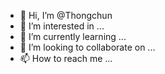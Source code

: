 - 👋 Hi, I’m @Thongchun
- 👀 I’m interested in ...
- 🌱 I’m currently learning ...
- 💞️ I’m looking to collaborate on ...
- 📫 How to reach me ...

<!---
Thongchun/Thongchun is a ✨ special ✨ repository because its `README.md` (this file) appears on your GitHub profile.
You can click the Preview link to take a look at your changes.
--->

